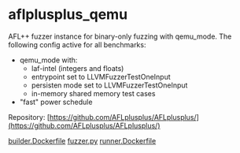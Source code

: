 # aflplusplus_qemu

AFL++ fuzzer instance for binary-only fuzzing with qemu_mode.
The following config active for all benchmarks:
  - qemu_mode with:
    - laf-intel (integers and floats)
    - entrypoint set to LLVMFuzzerTestOneInput
    - persisten mode set to LLVMFuzzerTestOneInput
    - in-memory shared memory test cases 
  - "fast" power schedule

Repository: [https://github.com/AFLplusplus/AFLplusplus/](https://github.com/AFLplusplus/AFLplusplus/)

[builder.Dockerfile](builder.Dockerfile)
[fuzzer.py](fuzzer.py)
[runner.Dockerfile](runner.Dockerfile)
